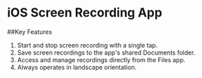 # iOS Screen Recording App

##Key Features

<ol>
<li>Start and stop screen recording with a single tap.</li>
<li>Save screen recordings to the app's shared Documents folder.</li>
<li>Access and manage recordings directly from the Files app.</li>
<li>Always operates in landscape orientation.</li>
</ol>




